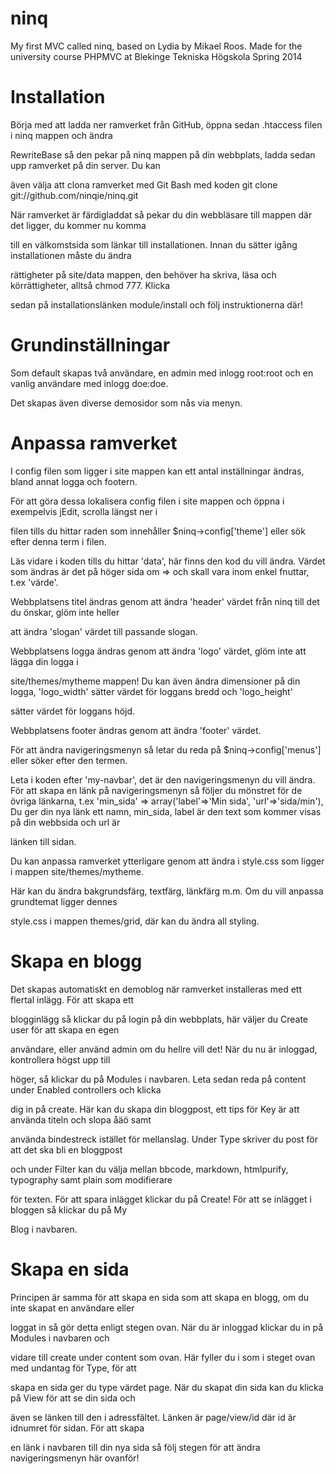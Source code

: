 ninq
====

My first MVC called ninq, based on Lydia by Mikael Roos. Made for the university course PHPMVC at Blekinge Tekniska Högskola Spring 2014

Installation
============
Börja med att ladda ner ramverket från GitHub, öppna sedan .htaccess filen i ninq mappen och ändra 

RewriteBase så den pekar på ninq mappen på din webbplats, ladda sedan upp ramverket på din server. Du kan 

även välja att clona ramverket med Git Bash med koden git clone git://github.com/ninqie/ninq.git


När ramverket är färdigladdat så pekar du din webbläsare till mappen där det ligger, du kommer nu komma 

till en välkomstsida som länkar till installationen. Innan du sätter igång installationen måste du ändra 

rättigheter på site/data mappen, den behöver ha skriva, läsa och körrättigheter, alltså chmod 777. Klicka 

sedan på installationslänken module/install och följ instruktionerna där!

Grundinställningar
==================
Som default skapas två användare, en admin med inlogg root:root och en vanlig användare med inlogg doe:doe.

Det skapas även diverse demosidor som nås via menyn.

Anpassa ramverket
=================
I config filen som ligger i site mappen kan ett antal inställningar ändras, bland annat logga och footern. 

För att göra dessa lokalisera config filen i site mappen och öppna i exempelvis jEdit, scrolla längst ner i 

filen tills du hittar raden som innehåller $ninq->config['theme'] eller sök efter denna term i filen. 

Läs vidare i koden tills du hittar 'data', här finns den kod du vill ändra.
Värdet som ändras är det på höger sida om => och skall vara inom enkel fnuttar, t.ex 'värde'.

Webbplatsens titel ändras genom att ändra 'header' värdet från ninq till det du önskar, glöm inte heller 

att ändra 'slogan' värdet till passande slogan.

Webbplatsens logga ändras genom att ändra 'logo' värdet, glöm inte att lägga din logga i 

site/themes/mytheme mappen!
Du kan även ändra dimensioner på din logga, 'logo_width' sätter värdet för loggans bredd och 'logo_height' 

sätter värdet för loggans höjd. 

Webbplatsens footer ändras genom att ändra 'footer' värdet.

För att ändra navigeringsmenyn så letar du reda på $ninq->config['menus'] eller söker efter den termen. 

Leta i koden efter 'my-navbar', det är den navigeringsmenyn du vill ändra.
För att skapa en länk på navigeringsmenyn så följer du mönstret för de övriga länkarna, t.ex
'min_sida'   => array('label'=>'Min sida', 'url'=>'sida/min'),
Du ger din nya länk ett namn, min_sida, label är den text som kommer visas på din webbsida och url är 

länken till sidan.

Du kan anpassa ramverket ytterligare genom att ändra i style.css som ligger i mappen site/themes/mytheme. 

Här kan du ändra bakgrundsfärg, textfärg, länkfärg m.m. Om du vill anpassa grundtemat ligger dennes 

style.css i mappen themes/grid, där kan du ändra all styling.


Skapa en blogg
==============
Det skapas automatiskt en demoblog när ramverket installeras med ett flertal inlägg. För att skapa ett 

blogginlägg så klickar du på login på din webbplats, här väljer du Create user för att skapa en egen 

användare, eller använd admin om du hellre vill det! När du nu är inloggad, kontrollera högst upp till 

höger, så klickar du på Modules i navbaren. Leta sedan reda på content under Enabled controllers och klicka 

dig in på create. Här kan du skapa din bloggpost, ett tips för Key är att använda titeln och slopa åäö samt 

använda bindestreck istället för mellanslag. Under Type skriver du post för att det ska bli en bloggpost 

och under Filter kan du välja mellan bbcode, markdown, htmlpurify, typography samt plain som modifierare 

för texten. För att spara inlägget klickar du på Create! För att se inlägget i bloggen så klickar du på My 

Blog i navbaren.


Skapa en sida
=============
Principen är samma för att skapa en sida som att skapa en blogg, om du inte skapat en användare eller 

loggat in så gör detta enligt stegen ovan. När du är inloggad klickar du in på Modules i navbaren och 

vidare till create under content som ovan. Här fyller du i som i steget ovan med undantag för Type, för att 

skapa en sida ger du type värdet page. När du skapat din sida kan du klicka på View för att se din sida och 

även se länken till den i adressfältet. Länken är page/view/id där id är idnumret för sidan. För att skapa 

en länk i navbaren till din nya sida så följ stegen för att ändra navigeringsmenyn här ovanför!
